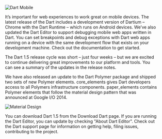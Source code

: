 <!--
title: Dart 1.5 makes it easier to develop for the mobile web
date: 26 June 2014
-->
![Dart Mobile](http://4.bp.blogspot.com/-xxGhUMlcTSU/U6y0lRUmpXI/AAAAAAAABgk/il1F71bkAPE/s1600/android_dartium.jpg)

It’s important for web experiences to work great on mobile devices. The latest 
release of the Dart includes a development version of Dartium – Chrome with the 
Dart Runtime – which runs on Android devices. We’ve also updated the Dart Editor 
to support debugging mobile web apps written in Dart. You can set breakpoints 
and debug exceptions with Dart web apps running on a device with the same 
development flow that exists on your development machine. Check out the 
documentation to get started.

The Dart 1.5 release cycle was short – just four weeks – but we are excited to 
continue delivering great improvements to our platform and tools. 
You can see a summary of the updates in the release notes.

We have also released an update to the Dart Polymer package and shipped two sets 
of new Polymer elements. core_elements gives Dart developers access to all 
Polymers infrastructure components. paper_elements contains Polymer elements 
that follow the material design pattern that was announced at Google I/O 2014.

![Material Design](http://3.bp.blogspot.com/-7GKXzus8050/U6y1EFGn5MI/AAAAAAAABgs/NfkdAgPkrBQ/s1600/materialdesign-goals-landingimage_large_mdpi.png)

You can download Dart 1.5 from the Download Dart page. If you are running the 
Dart Editor, you can update by checking "About Dart Editor". Check out the Dart 
support page for information on getting help, filing issues, contributing to 
the project.
